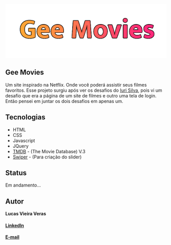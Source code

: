   <img src="images/gee-movies.png" />
  
## Gee Movies
  Um site inspirado na Netflix. Onde você poderá assistir seus filmes favoritos. Esse projeto surgiu após ver os desafios do
  [Iuri Silva](https://www.linkedin.com/in/iuricode/), pois vi um desafio que era a página de um site de filmes e
  outro uma tela de login. Então pensei em juntar os dois desafios em apenas um.

## Tecnologias
  * HTML
  * CSS
  * Javascript
  * JQuery
  * [TMDB](https://www.themoviedb.org/) - (The Movie Database) V.3
  * [Swiper](https://swiperjs.com/) - (Para criação do slider)

## Status
  Em andamento...

## Autor
  **Lucas Vieira Veras**

  #### [LinkedIn](https://www.linkedin.com/in/lucas-vieira-dev/)
  #### [E-mail](mailto:lukasveras14@gmail.com)
